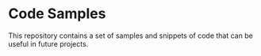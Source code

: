 # Code Samples

This repository contains a set of samples and snippets of code that can be useful in future projects.

